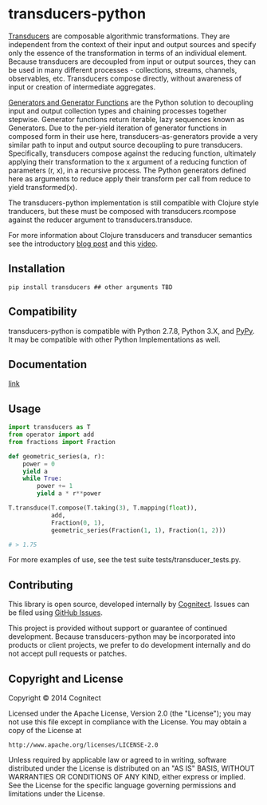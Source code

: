 # transducers-python

[Transducers](http://clojure.org/transducers) are composable algorithmic transformations. They are independent from the context of their input and output sources and specify only the essence of the transformation in terms of an individual element. Because transducers are decoupled from input or output sources, they can be used in many different processes - collections, streams, channels, observables, etc. Transducers compose directly, without awareness of input or creation of intermediate aggregates.

[Generators and Generator Functions](https://wiki.python.org/moin/Generators) are the Python solution to decoupling input and output collection types and chaining processes together stepwise. Generator functions return iterable, lazy sequences known as Generators. Due to the per-yield iteration of generator functions in composed form in their use here, transducers-as-generators provide a very similar path to input and output source decoupling to pure transducers. Specifically, transducers compose against the reducing function, ultimately applying their transformation to the x argument of a reducing function of parameters (r, x), in a recursive process. The Python generators defined here as arguments to reduce apply their transform per call from reduce to yield transformed(x).

The transducers-python implementation is still compatible with Clojure style tranducers, but these must be composed with transducers.rcompose against the reducer argument to transducers.transduce.

For more information about Clojure transducers and transducer semantics see the introductory [blog post](http://blog.cognitect.com/blog/2014/8/6/transducers-are-coming) and this [video](https://www.youtube.com/watch?v=6mTbuzafcII).

## Installation

    pip install transducers ## other arguments TBD

## Compatibility

transducers-python is compatible with Python 2.7.8, Python 3.X, and [PyPy](http://pypy.org/). It may be compatible with other Python Implementations as well.

## Documentation

[link](tbd)

## Usage

```python
import transducers as T
from operator import add
from fractions import Fraction

def geometric_series(a, r):
    power = 0
    yield a
    while True:
        power += 1
        yield a * r**power

T.transduce(T.compose(T.taking(3), T.mapping(float)),
            add,
            Fraction(0, 1),
            geometric_series(Fraction(1, 1), Fraction(1, 2)))

# > 1.75
```

For more examples of use, see the test suite tests/transducer_tests.py.

## Contributing

This library is open source, developed internally by [Cognitect](http://cognitect.com). Issues can be filed using [GitHub Issues](https://github.com/cognitect-labs/transducers-python/issues).

This project is provided without support or guarantee of continued development.
Because transducers-python may be incorporated into products or client projects, we prefer to do development internally and do not accept pull requests or patches.

## Copyright and License

Copyright © 2014 Cognitect

Licensed under the Apache License, Version 2.0 (the "License");
you may not use this file except in compliance with the License.
You may obtain a copy of the License at

    http://www.apache.org/licenses/LICENSE-2.0

Unless required by applicable law or agreed to in writing, software
distributed under the License is distributed on an "AS IS" BASIS,
WITHOUT WARRANTIES OR CONDITIONS OF ANY KIND, either express or implied.
See the License for the specific language governing permissions and
limitations under the License.
